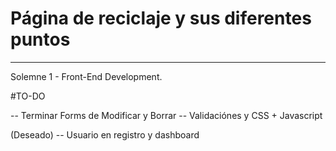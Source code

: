 # Página de reciclaje y sus diferentes puntos


----- 

Solemne 1 - Front-End Development.

#TO-DO

-- Terminar Forms de Modificar y Borrar
-- Validaciónes y CSS + Javascript

(Deseado)
-- Usuario en registro y dashboard